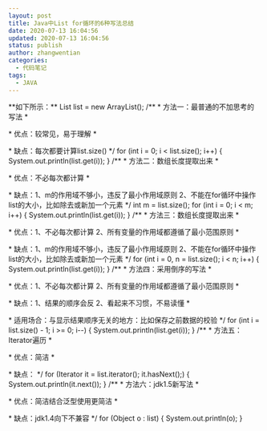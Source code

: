 ```yaml
---
layout: post
title: Java中List for循环的6种写法总结
date: 2020-07-13 16:04:56
updated: 2020-07-13 16:04:56
status: publish
author: zhangwentian
categories: 
  - 代码笔记
tags: 
  - JAVA
---
```



\*\*如下所示：\*\* List list = new ArrayList(); /\*\* \* 方法一：最普通的不加思考的写法 \*

\* 优点：较常见，易于理解 \*

\* 缺点：每次都要计算list.size() \*/ for (int i = 0; i < list.size(); i++) { System.out.println(list.get(i)); } /\*\* \* 方法二：数组长度提取出来 \*

\* 优点：不必每次都计算 \*

\* 缺点：1、m的作用域不够小，违反了最小作用域原则 2、不能在for循环中操作list的大小，比如除去或新加一个元素 \*/ int m = list.size(); for (int i = 0; i < m; i++) { System.out.println(list.get(i)); } /\*\* \* 方法三：数组长度提取出来 \*

\* 优点：1、不必每次都计算 2、所有变量的作用域都遵循了最小范围原则 \*

\* 缺点：1、m的作用域不够小，违反了最小作用域原则 2、不能在for循环中操作list的大小，比如除去或新加一个元素 \*/ for (int i = 0, n = list.size(); i < n; i++) { System.out.println(list.get(i)); } /\*\* \* 方法四：采用倒序的写法 \*

\* 优点：1、不必每次都计算 2、所有变量的作用域都遵循了最小范围原则 \*

\* 缺点：1、结果的顺序会反 2、看起来不习惯，不易读懂 \*

\* 适用场合：与显示结果顺序无关的地方：比如保存之前数据的校验 \*/ for (int i = list.size() - 1; i >= 0; i--) { System.out.println(list.get(i)); } /\*\* \* 方法五：Iterator遍历 \*

\* 优点：简洁 \*

\* 缺点： \*/ for (Iterator it = list.iterator(); it.hasNext();) { System.out.println(it.next()); } /\*\* \* 方法六：jdk1.5新写法 \*

\* 优点：简洁结合泛型使用更简洁 \*

\* 缺点：jdk1.4向下不兼容 \*/ for (Object o : list) { System.out.println(o); }